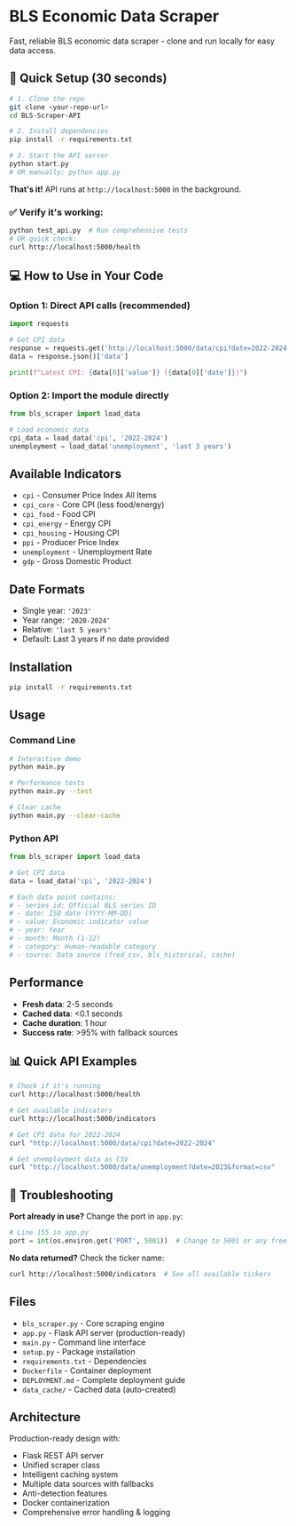 # BLS Economic Data Scraper

Fast, reliable BLS economic data scraper - clone and run locally for easy data access.

## 🚀 Quick Setup (30 seconds)

```bash
# 1. Clone the repo
git clone <your-repo-url>
cd BLS-Scraper-API

# 2. Install dependencies  
pip install -r requirements.txt

# 3. Start the API server
python start.py
# OR manually: python app.py
```

**That's it!** API runs at `http://localhost:5000` in the background.

### ✅ Verify it's working:
```bash
python test_api.py  # Run comprehensive tests
# OR quick check:
curl http://localhost:5000/health
```

## 💻 How to Use in Your Code

### Option 1: Direct API calls (recommended)
```python
import requests

# Get CPI data
response = requests.get('http://localhost:5000/data/cpi?date=2022-2024')
data = response.json()['data']

print(f"Latest CPI: {data[0]['value']} ({data[0]['date']})")
```

### Option 2: Import the module directly
```python
from bls_scraper import load_data

# Load economic data
cpi_data = load_data('cpi', '2022-2024')
unemployment = load_data('unemployment', 'last 3 years')
```

## Available Indicators

- `cpi` - Consumer Price Index All Items
- `cpi_core` - Core CPI (less food/energy)
- `cpi_food` - Food CPI
- `cpi_energy` - Energy CPI  
- `cpi_housing` - Housing CPI
- `ppi` - Producer Price Index
- `unemployment` - Unemployment Rate
- `gdp` - Gross Domestic Product

## Date Formats

- Single year: `'2023'`
- Year range: `'2020-2024'`
- Relative: `'last 5 years'`
- Default: Last 3 years if no date provided

## Installation

```bash
pip install -r requirements.txt
```

## Usage

### Command Line

```bash
# Interactive demo
python main.py

# Performance tests
python main.py --test

# Clear cache
python main.py --clear-cache
```

### Python API

```python
from bls_scraper import load_data

# Get CPI data
data = load_data('cpi', '2022-2024')

# Each data point contains:
# - series_id: Official BLS series ID  
# - date: ISO date (YYYY-MM-DD)
# - value: Economic indicator value
# - year: Year
# - month: Month (1-12)
# - category: Human-readable category
# - source: Data source (fred_csv, bls_historical, cache)
```

## Performance

- **Fresh data**: 2-5 seconds
- **Cached data**: <0.1 seconds  
- **Cache duration**: 1 hour
- **Success rate**: >95% with fallback sources

## 📊 Quick API Examples

```bash
# Check if it's running
curl http://localhost:5000/health

# Get available indicators
curl http://localhost:5000/indicators

# Get CPI data for 2022-2024
curl "http://localhost:5000/data/cpi?date=2022-2024"

# Get unemployment data as CSV
curl "http://localhost:5000/data/unemployment?date=2023&format=csv"
```

## 🔧 Troubleshooting

**Port already in use?** Change the port in `app.py`:
```python
# Line 155 in app.py
port = int(os.environ.get('PORT', 5001))  # Change to 5001 or any free port
```

**No data returned?** Check the ticker name:
```bash
curl http://localhost:5000/indicators  # See all available tickers
```

## Files

- `bls_scraper.py` - Core scraping engine
- `app.py` - Flask API server (production-ready)
- `main.py` - Command line interface
- `setup.py` - Package installation
- `requirements.txt` - Dependencies
- `Dockerfile` - Container deployment
- `DEPLOYMENT.md` - Complete deployment guide
- `data_cache/` - Cached data (auto-created)

## Architecture

Production-ready design with:
- Flask REST API server
- Unified scraper class
- Intelligent caching system
- Multiple data sources with fallbacks
- Anti-detection features
- Docker containerization
- Comprehensive error handling & logging